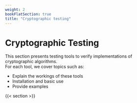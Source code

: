 ```yaml
---
weight: 2
bookFlatSection: true
title: "Cryptographic testing"
---
```


# Cryptographic Testing

This section presents testing tools to verify implementations of cryptographic algorithms.  
For each tool, we cover topics such as:

- Explain the workings of these tools
- Installation and basic use
- Provide examples

{{< section >}}
